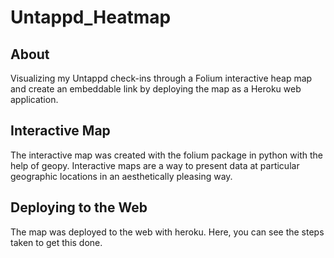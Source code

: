# Untappd_Heatmap

## About
Visualizing my Untappd check-ins through a Folium interactive heap map and create an embeddable link by deploying the map as a Heroku web application.

## Interactive Map
The interactive map was created with the folium package in python with the help of geopy. Interactive maps are a way to present data at particular geographic locations in an aesthetically pleasing way.

## Deploying to the Web
The map was deployed to the web with heroku. Here, you can see the steps taken to get this done.
